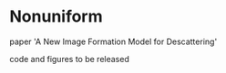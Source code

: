 # Nonuniform

paper 'A New Image Formation Model for Descattering'

code and figures to be released
